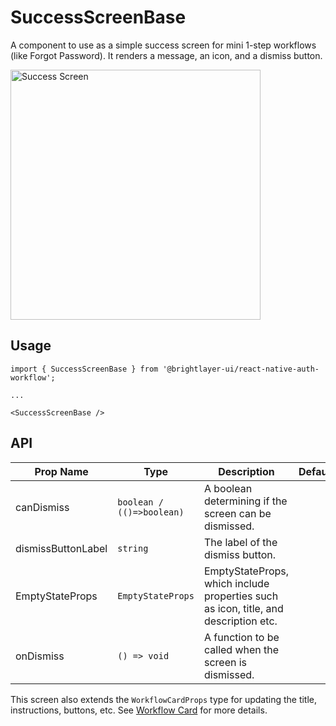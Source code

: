 # SuccessScreenBase

A component to use as a simple success screen for mini 1-step workflows (like Forgot Password). It renders a message, an icon, and a dismiss button.

<img width="400" alt="Success Screen" src="../../media/screens/success.png">

## Usage

```tsx
import { SuccessScreenBase } from '@brightlayer-ui/react-native-auth-workflow';

...

<SuccessScreenBase />
```

## API

| Prop Name          | Type                      | Description                                                                         | Default |
| ------------------ | ------------------------- | ----------------------------------------------------------------------------------- | ------- |
| canDismiss         | `boolean / (()=>boolean)` | A boolean determining if the screen can be dismissed.                               |         |
| dismissButtonLabel | `string`                  | The label of the dismiss button.                                                    |         |
| EmptyStateProps    | `EmptyStateProps`         | EmptyStateProps, which include properties such as icon, title, and description etc. |         |
| onDismiss          | `() => void`              | A function to be called when the screen is dismissed.                               |         |

This screen also extends the `WorkflowCardProps` type for updating the title, instructions, buttons, etc. See [Workflow Card](../components/workflow-card.md) for more details.
